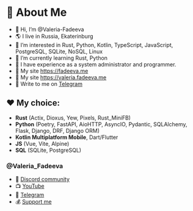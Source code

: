 # 🌸 About Me
- 👋 Hi, I’m @Valeria-Fadeeva
- 🌎 I live in Russia, Ekaterinburg
- 👀 I’m interested in Rust, Python, Kotlin, TypeScript, JavaScript, PostgreSQL, SQLite, NoSQL, Linux
- 🌱 I’m currently learning Rust, Python
- 👩 I have experience as a system administrator and programmer.
- 🔖 My site https://fadeeva.me 
- 🔖 My site https://valeria.fadeeva.me 
- 💬 Write to me on [Telegram](https://t.me/Melawy_tyan)

## ❤️ My choice: 
- **Rust** (Actix, Dioxus, Yew, Pixels, Rust_MiniFB)
- **Python** (Poetry, FastAPI, AioHTTP, AsyncIO, Pydantic, SQLAlchemy, Flask, Django, DRF, Django ORM)
- **Kotlin Multiplatform Mobile**, Dart/Flutter
- **JS** (Vue, Vite, Alpine)
- **SQL** (SQLite, PostgreSQL)

### @Valeria_Fadeeva
- 🌟 [Discord community](https://discord.gg/725zXx7RhJ)
- 📺 [YouTube](https://www.youtube.com/@Valeria_Fadeeva)
- 💬 [Telegram](https://t.me/Melawy_tyan)
- 💰 [Support me](https://www.tinkoff.ru/rm/fadeeva.valeriya96/9bLRi79066)

<!---
Valeria-Fadeeva/Valeria-Fadeeva is a ✨ special ✨ repository because its `README.md` (this file) appears on your GitHub profile.
You can click the Preview link to take a look at your changes.
--->
